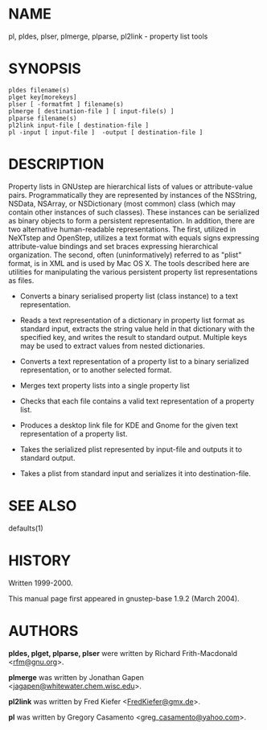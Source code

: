 NAME
====

pl, pldes, plser, plmerge, plparse, pl2link - property list tools

SYNOPSIS
========

    pldes filename(s)
    plget key[morekeys]
    plser [ -formatfmt ] filename(s)
    plmerge [ destination-file ] [ input-file(s) ]
    plparse filename(s)
    pl2link input-file [ destination-file ]
    pl -input [ input-file ]  -output [ destination-file ]

DESCRIPTION
===========

Property lists in GNUstep are hierarchical lists of values or attribute-value pairs. Programmatically they are represented by instances of the NSString, NSData, NSArray, or NSDictionary (most common) class (which may contain other instances of such classes). These instances can be serialized as binary objects to form a persistent representation. In addition, there are two alternative human-readable representations. The first, utilized in NeXTstep and OpenStep, utilizes a text format with equals signs expressing attribute-value bindings and set braces expressing hierarchical organization. The second, often (uninformatively) referred to as "plist" format, is in XML and is used by Mac OS X. The tools described here are utilities for manipulating the various persistent property list representations as files.

-   Converts a binary serialised property list (class instance) to a text representation.

-   Reads a text representation of a dictionary in property list format as standard input, extracts the string value held in that dictionary with the specified key, and writes the result to standard output. Multiple keys may be used to extract values from nested dictionaries.

-   Converts a text representation of a property list to a binary serialized representation, or to another selected format.

-   Merges text property lists into a single property list

-   Checks that each file contains a valid text representation of a property list.

-   Produces a desktop link file for KDE and Gnome for the given text representation of a property list.

-   Takes the serialized plist represented by input-file and outputs it to standard output.

-   Takes a plist from standard input and serializes it into destination-file.

SEE ALSO
========

defaults(1)

HISTORY
=======

Written 1999-2000.

This manual page first appeared in gnustep-base 1.9.2 (March 2004).

AUTHORS
=======

**pldes, plget, plparse, plser** were written by Richard Frith-Macdonald &lt;rfm@gnu.org&gt;.

**plmerge** was written by Jonathan Gapen &lt;jagapen@whitewater.chem.wisc.edu&gt;.

**pl2link** was written by Fred Kiefer &lt;FredKiefer@gmx.de&gt;.

**pl** was written by Gregory Casamento &lt;greg\_casamento@yahoo.com&gt;.

